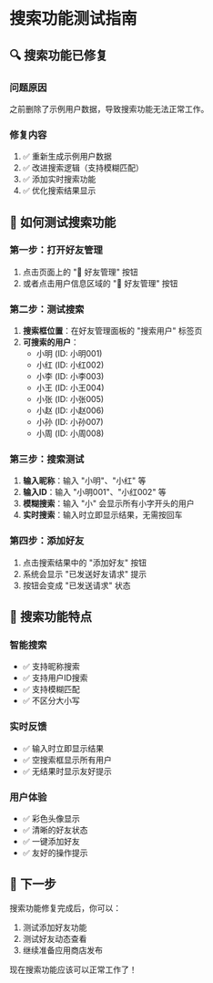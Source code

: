 # 搜索功能测试指南

## 🔍 **搜索功能已修复**

### **问题原因**
之前删除了示例用户数据，导致搜索功能无法正常工作。

### **修复内容**
1. ✅ 重新生成示例用户数据
2. ✅ 改进搜索逻辑（支持模糊匹配）
3. ✅ 添加实时搜索功能
4. ✅ 优化搜索结果显示

## 📱 **如何测试搜索功能**

### **第一步：打开好友管理**
1. 点击页面上的 "👫 好友管理" 按钮
2. 或者点击用户信息区域的 "👫 好友管理" 按钮

### **第二步：测试搜索**
1. **搜索框位置**：在好友管理面板的 "搜索用户" 标签页
2. **可搜索的用户**：
   - 小明 (ID: 小明001)
   - 小红 (ID: 小红002)
   - 小李 (ID: 小李003)
   - 小王 (ID: 小王004)
   - 小张 (ID: 小张005)
   - 小赵 (ID: 小赵006)
   - 小孙 (ID: 小孙007)
   - 小周 (ID: 小周008)

### **第三步：搜索测试**
1. **输入昵称**：输入 "小明"、"小红" 等
2. **输入ID**：输入 "小明001"、"小红002" 等
3. **模糊搜索**：输入 "小" 会显示所有小字开头的用户
4. **实时搜索**：输入时立即显示结果，无需按回车

### **第四步：添加好友**
1. 点击搜索结果中的 "添加好友" 按钮
2. 系统会显示 "已发送好友请求" 提示
3. 按钮会变成 "已发送请求" 状态

## 🎯 **搜索功能特点**

### **智能搜索**
- ✅ 支持昵称搜索
- ✅ 支持用户ID搜索
- ✅ 支持模糊匹配
- ✅ 不区分大小写

### **实时反馈**
- ✅ 输入时立即显示结果
- ✅ 空搜索框显示所有用户
- ✅ 无结果时显示友好提示

### **用户体验**
- ✅ 彩色头像显示
- ✅ 清晰的好友状态
- ✅ 一键添加好友
- ✅ 友好的操作提示

## 🚀 **下一步**
搜索功能修复完成后，你可以：
1. 测试添加好友功能
2. 测试好友动态查看
3. 继续准备应用商店发布

现在搜索功能应该可以正常工作了！ 